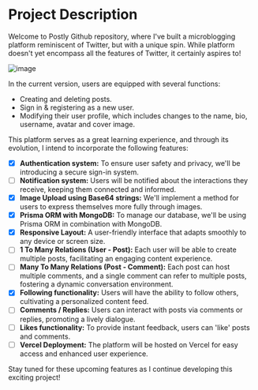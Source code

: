 # Project Description
Welcome to Postly Github repository, where I've built a microblogging platform reminiscent of Twitter, but with a unique spin. While platform doesn't yet encompass all the features of Twitter, it certainly aspires to!

![image](https://github.com/DariusLukasukas/Postly/assets/64962012/122f7fb7-1b2b-4d96-b5c3-a5ff16199939)

In the current version, users are equipped with several functions:

- Creating and deleting posts.
- Sign in & registering as a new user.
- Modifying their user profile, which includes changes to the name, bio, username, avatar and cover image.

This platform serves as a great learning experience, and through its evolution, I intend to incorporate the following features:

- [x] **Authentication system:** To ensure user safety and privacy, we'll be introducing a secure sign-in system.
- [ ] **Notification system:** Users will be notified about the interactions they receive, keeping them connected and informed.
- [x] **Image Upload using Base64 strings:** We'll implement a method for users to express themselves more fully through images.
- [x] **Prisma ORM with MongoDB:** To manage our database, we'll be using Prisma ORM in combination with MongoDB.
- [x] **Responsive Layout:** A user-friendly interface that adapts smoothly to any device or screen size.
- [ ] **1 To Many Relations (User - Post):** Each user will be able to create multiple posts, facilitating an engaging content experience.
- [ ] **Many To Many Relations (Post - Comment):** Each post can host multiple comments, and a single comment can refer to multiple posts, fostering a dynamic conversation environment.
- [x] **Following functionality:** Users will have the ability to follow others, cultivating a personalized content feed.
- [ ] **Comments / Replies:** Users can interact with posts via comments or replies, promoting a lively dialogue.
- [ ] **Likes functionality:** To provide instant feedback, users can 'like' posts and comments.
- [ ] **Vercel Deployment:** The platform will be hosted on Vercel for easy access and enhanced user experience.

Stay tuned for these upcoming features as I continue developing this exciting project!
